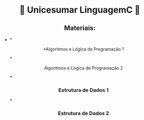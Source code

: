 <h1 align="center"> 📁 Unicesumar LinguagemC 📁 </h1>

<h2 align="center">Materiais: </h2>

- *<p align="center">*Algoritmos e Lógica de Programação 1</p>
*<p align="center">Algoritmos e Lógica de Programação 2</p>
*<h3 align="center">Estrutura de Dados 1</h3> 
*<h3 align="center">Estrutura de Dados 2</h3> 
